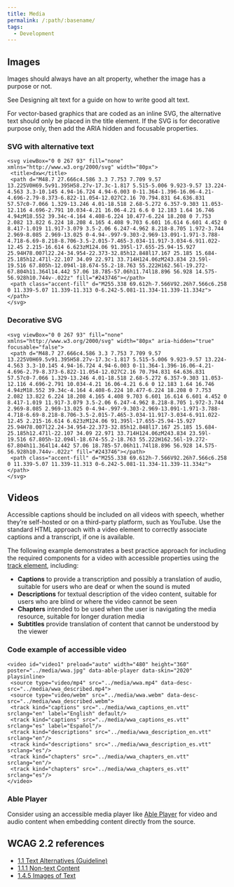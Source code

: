 ```yaml
---
title: Media
permalink: /:path/:basename/
tags:
  - Development
---
```

## Images

Images should always have an alt property, whether the image has a purpose or not. 

See Designing alt text for a guide on how to write good alt text.

For vector-based graphics that are coded as an inline SVG, the alternative text should only be placed in the title element. If the SVG is for decorative purpose only, then add the ARIA hidden and focusable properties.

### SVG with alternative text

```
<svg viewBox="0 0 267 93" fill="none" xmlns="http://www.w3.org/2000/svg" width="80px">
 <title>dxw</title>
 <path d="M48.7 27.666c4.586 3.3 7.753 7.709 9.57 13.225V0H69.5v91.395H58.27v-17.3c-1.817 5.515-5.006 9.923-9.57 13.224-4.563 3.3-10.145 4.94-16.724 4.94-6.003 0-11.364-1.396-16.06-4.21-4.696-2.79-8.373-6.822-11.054-12.027C2.16 70.794.831 64.636.831 57.57c0-7.066 1.329-13.246 4.01-18.518 2.68-5.272 6.357-9.303 11.053-12.116 4.696-2.791 10.034-4.21 16.06-4.21 6.6 0 12.183 1.64 16.746 4.94zM18.552 39.34c-4.164 4.408-6.224 10.477-6.224 18.208 0 7.753 2.082 13.822 6.224 18.208 4.165 4.408 9.703 6.601 16.614 6.601 4.452 0 8.417-1.019 11.917-3.079 3.5-2.06 6.247-4.962 8.218-8.705 1.972-3.744 2.969-8.085 2.969-13.025 0-4.94-.997-9.303-2.969-13.091-1.971-3.788-4.718-6.69-8.218-8.706-3.5-2.015-7.465-3.034-11.917-3.034-6.911.022-12.45 2.215-16.614 6.623zM124.06 91.395l-17.655-25.94-15.927 25.94H78.007l22.24-34.954-22.373-32.85h12.848l17.167 25.185 15.684-25.185h12.471l-22.107 34.09 22.971 33.714H124.06zM243.834 23.59l-19.516 67.805h-12.094l-18.674-55.2-18.763 55.222H162.56l-19.272-67.804h11.364l14.442 57.06 18.785-57.06h11.74l18.896 56.928 14.575-56.928h10.744v-.022z" fill="#243746"></path>
 <path class="accent-fill" d="M255.338 69.612h-7.566V92.26h7.566c6.258 0 11.339-5.07 11.339-11.313 0-6.242-5.081-11.334-11.339-11.334z"></path>
</svg>
```

### Decorative SVG

```
<svg viewBox="0 0 267 93" fill="none" xmlns="http://www.w3.org/2000/svg" width="80px" aria-hidden="true" focusable="false">
 <path d="M48.7 27.666c4.586 3.3 7.753 7.709 9.57 13.225V0H69.5v91.395H58.27v-17.3c-1.817 5.515-5.006 9.923-9.57 13.224-4.563 3.3-10.145 4.94-16.724 4.94-6.003 0-11.364-1.396-16.06-4.21-4.696-2.79-8.373-6.822-11.054-12.027C2.16 70.794.831 64.636.831 57.57c0-7.066 1.329-13.246 4.01-18.518 2.68-5.272 6.357-9.303 11.053-12.116 4.696-2.791 10.034-4.21 16.06-4.21 6.6 0 12.183 1.64 16.746 4.94zM18.552 39.34c-4.164 4.408-6.224 10.477-6.224 18.208 0 7.753 2.082 13.822 6.224 18.208 4.165 4.408 9.703 6.601 16.614 6.601 4.452 0 8.417-1.019 11.917-3.079 3.5-2.06 6.247-4.962 8.218-8.705 1.972-3.744 2.969-8.085 2.969-13.025 0-4.94-.997-9.303-2.969-13.091-1.971-3.788-4.718-6.69-8.218-8.706-3.5-2.015-7.465-3.034-11.917-3.034-6.911.022-12.45 2.215-16.614 6.623zM124.06 91.395l-17.655-25.94-15.927 25.94H78.007l22.24-34.954-22.373-32.85h12.848l17.167 25.185 15.684-25.185h12.471l-22.107 34.09 22.971 33.714H124.06zM243.834 23.59l-19.516 67.805h-12.094l-18.674-55.2-18.763 55.222H162.56l-19.272-67.804h11.364l14.442 57.06 18.785-57.06h11.74l18.896 56.928 14.575-56.928h10.744v-.022z" fill="#243746"></path>
 <path class="accent-fill" d="M255.338 69.612h-7.566V92.26h7.566c6.258 0 11.339-5.07 11.339-11.313 0-6.242-5.081-11.334-11.339-11.334z"></path>
</svg>
```

## Videos

Accessible captions should be included on all videos with speech, whether they’re self-hosted or on a third-party platform, such as YouTube. Use the standard HTML approach with a video element to correctly associate captions and a transcript, if one is available.

The following example demonstrates a best practice approach for including the required components for a video with accessible properties using the [track element](https://developer.mozilla.org/en-US/docs/Web/HTML/Element/track), including:

* **Captions** to provide a transcription and possibly a translation of audio, suitable for users who are deaf or when the sound is muted
* **Descriptions** for textual description of the video content, suitable for users who are blind or where the video cannot be seen
* **Chapters** intended to be used when the user is navigating the media resource, suitable for longer duration media
* **Subtitles** provide translation of content that cannot be understood by the viewer

### Code example of accessible video

```
<video id="video1" preload="auto" width="480" height="360" poster="../media/wwa.jpg" data-able-player data-skin="2020" playsinline>
 <source type="video/mp4" src="../media/wwa.mp4" data-desc-src="../media/wwa_described.mp4">
 <source type="video/webm" src="../media/wwa.webm" data-desc-src="../media/wwa_described.webm">
 <track kind="captions" src="../media/wwa_captions_en.vtt" srclang="en" label="English" default/>
 <track kind="captions" src="../media/wwa_captions_es.vtt" srclang="es" label="Español"/>
 <track kind="descriptions" src="../media/wwa_description_en.vtt" srclang="en"/>
 <track kind="descriptions" src="../media/wwa_description_es.vtt" srclang="es"/>
 <track kind="chapters" src="../media/wwa_chapters_en.vtt" srclang="en"/>
 <track kind="chapters" src="../media/wwa_chapters_es.vtt" srclang="es"/>
</video>
```

### Able Player

Consider using an accessible media player like [Able Player](https://ableplayer.github.io/ableplayer/) for video and audio content when embedding content directly from the source.

## WCAG 2.2 references

* [1.1 Text Alternatives (Guideline)](https://www.w3.org/WAI/WCAG20/quickref/?showtechniques=14%2C128&currentsidebar=%23col_overview&tags=images%2Cimages-of-text%2Ctext-alternatives#text-equiv)
* [1.1.1 Non-text Content](https://www.w3.org/WAI/WCAG20/quickref/?showtechniques=14%2C128&currentsidebar=%23col_overview#text-equiv-all)
* [1.4.5 Images of Text](https://www.w3.org/WAI/WCAG20/quickref/#qr-visual-audio-contrast-text-presentation)